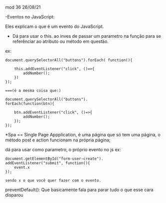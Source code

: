 mod 36                                             26/08/21

-Eventos no JavaScript:

Eles explicam o que é um evento do JavaScript.

* Dá para usar o this. ao inves de passar um
parametro na função para se referênciar ao atributo
ou método em questão.

ex: 

    document.querySelectorAll("buttons").forEach( function(){

        this.addEventListener("click", ()=>{
            addNumber();
        })
    });

    ===(é a mesma coisa que:)

    document.querySelectorAll("buttons").
    forEach(function(btn){

        btn.addEventListener("click", ()=>{
            addNumber();
        });
    });

*Spa == Single Page Appplication, é uma página que só tem 
uma página, o método post e action funcionam na própria 
página;

dá para usar como parametro, o próprio evento no js
ex: 
    
    document.getElementById("form-user-create").
    addEventListener("submit", function(){
        event.x
    });

    sendo x o que você quer fazer com o evento.

preventDefault(): Que basicamente fala para parar tudo o
que esse cara disparou

